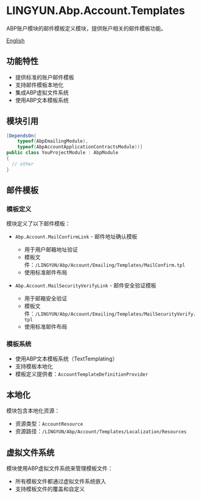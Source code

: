 # LINGYUN.Abp.Account.Templates

ABP账户模块的邮件模板定义模块，提供账户相关的邮件模板功能。

[English](./README.EN.md)

## 功能特性

* 提供标准的账户邮件模板
* 支持邮件模板本地化
* 集成ABP虚拟文件系统
* 使用ABP文本模板系统

## 模块引用

```csharp
[DependsOn(
    typeof(AbpEmailingModule),
    typeof(AbpAccountApplicationContractsModule))]
public class YouProjectModule : AbpModule
{
  // other
}
```

## 邮件模板

### 模板定义

模块定义了以下邮件模板：

* `Abp.Account.MailConfirmLink` - 邮件地址确认模板
  * 用于用户邮箱地址验证
  * 模板文件：`/LINGYUN/Abp/Account/Emailing/Templates/MailConfirm.tpl`
  * 使用标准邮件布局

* `Abp.Account.MailSecurityVerifyLink` - 邮件安全验证模板
  * 用于邮箱安全验证
  * 模板文件：`/LINGYUN/Abp/Account/Emailing/Templates/MailSecurityVerify.tpl`
  * 使用标准邮件布局

### 模板系统

* 使用ABP文本模板系统（TextTemplating）
* 支持模板本地化
* 模板定义提供者：`AccountTemplateDefinitionProvider`

## 本地化

模块包含本地化资源：
* 资源类型：`AccountResource`
* 资源路径：`/LINGYUN/Abp/Account/Templates/Localization/Resources`

## 虚拟文件系统

模块使用ABP虚拟文件系统来管理模板文件：
* 所有模板文件都通过虚拟文件系统嵌入
* 支持模板文件的覆盖和自定义
